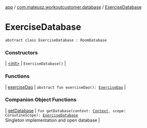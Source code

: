 [app](../../index.md) / [com.mateusz.workoutcustomer.database](../index.md) / [ExerciseDatabase](./index.md)

# ExerciseDatabase

`abstract class ExerciseDatabase : RoomDatabase`

### Constructors

| [&lt;init&gt;](-init-.md) | `ExerciseDatabase()` |

### Functions

| [exerciseDao](exercise-dao.md) | `abstract fun exerciseDao(): `[`ExerciseDao`](../-exercise-dao/index.md) |

### Companion Object Functions

| [getDatabase](get-database.md) | `fun getDatabase(context: `[`Context`](https://developer.android.com/reference/android/content/Context.html)`, scope: CoroutineScope): `[`ExerciseDatabase`](./index.md)<br>Singleton implementation and open database |

